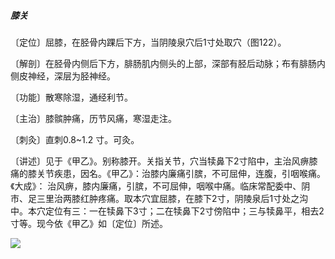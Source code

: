 ##### 膝关

〔定位〕屈膝，在胫骨内踝后下方，当阴陵泉穴后1寸处取穴（图122）。

〔解剖〕在胫骨内侧后下方，腓肠肌内侧头的上部，深部有胫后动脉；布有腓肠内侧皮神经，深层为胫神经。

〔功能〕散寒除湿，通经利节。

〔主治〕膝髌肿痛，历节风痛，寒湿走注。

〔刺灸〕直刺0.8~1.2 寸。可灸。

〔讲述〕见于《甲乙》。别称膝开。关指关节，穴当犊鼻下2寸陷中，主治风痹膝痛的膝关节疾患，因名。《甲乙》：治膝内廉痛引膑，不可屈伸，连腹，引咽喉痛。《大成》： 治风痹，膝内廉痛，引膑，不可屈伸，咽喉中痛。临床常配委中、阴市、足三里治两膝红肿疼痛。取本穴宜屈膝，在膝下2寸，阴陵泉后1寸处之沟中。本穴定位有三：一在犊鼻下3寸；二在犊鼻下2寸傍陷中；三与犊鼻平，相去2寸等。现今依《甲乙》如〔定位〕所述。

![](img/图122.jpg)

